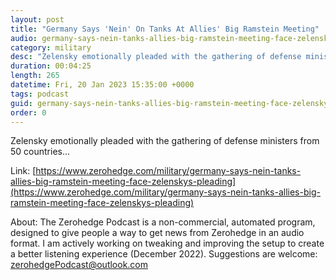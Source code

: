 ```yaml
---
layout: post
title: "Germany Says 'Nein' On Tanks At Allies' Big Ramstein Meeting"
audio: germany-says-nein-tanks-allies-big-ramstein-meeting-face-zelenskys-pleading-0
category: military
desc: "Zelensky emotionally pleaded with the gathering of defense ministers from 50 countries..."
duration: 00:04:25
length: 265
datetime: Fri, 20 Jan 2023 15:35:00 +0000
tags: podcast
guid: germany-says-nein-tanks-allies-big-ramstein-meeting-face-zelenskys-pleading-0
order: 0
---
```

Zelensky emotionally pleaded with the gathering of defense ministers from 50 countries...

Link: [https://www.zerohedge.com/military/germany-says-nein-tanks-allies-big-ramstein-meeting-face-zelenskys-pleading](https://www.zerohedge.com/military/germany-says-nein-tanks-allies-big-ramstein-meeting-face-zelenskys-pleading)

About: The Zerohedge Podcast is a non-commercial, automated program, designed to give people a way to get news from Zerohedge in an audio format.  I am actively working on tweaking and improving the setup to create a better listening experience (December 2022).  Suggestions are welcome: [zerohedgePodcast@outlook.com](mailto:zerohedgePodcast@outlook.com)